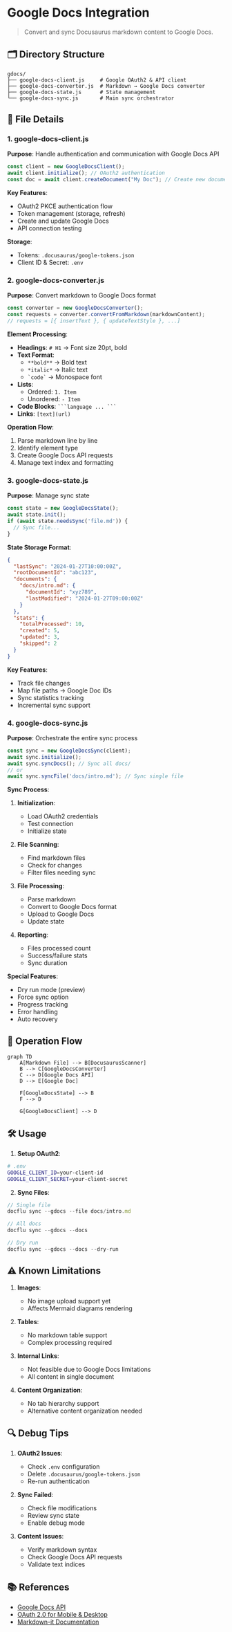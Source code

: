 # Google Docs Integration

> Convert and sync Docusaurus markdown content to Google Docs.

## 🗂️ Directory Structure

```
gdocs/
├── google-docs-client.js     # Google OAuth2 & API client
├── google-docs-converter.js  # Markdown → Google Docs converter
├── google-docs-state.js      # State management
└── google-docs-sync.js       # Main sync orchestrator
```

## 📄 File Details

### 1. google-docs-client.js

**Purpose**: Handle authentication and communication with Google Docs API

```javascript
const client = new GoogleDocsClient();
await client.initialize(); // OAuth2 authentication
const doc = await client.createDocument("My Doc"); // Create new document
```

**Key Features**:
- OAuth2 PKCE authentication flow
- Token management (storage, refresh)
- Create and update Google Docs
- API connection testing

**Storage**:
- Tokens: `.docusaurus/google-tokens.json`
- Client ID & Secret: `.env`

### 2. google-docs-converter.js

**Purpose**: Convert markdown to Google Docs format

```javascript
const converter = new GoogleDocsConverter();
const requests = converter.convertFromMarkdown(markdownContent);
// requests = [{ insertText }, { updateTextStyle }, ...]
```

**Element Processing**:
- **Headings**: `# H1` → Font size 20pt, bold
- **Text Format**: 
  + `**bold**` → Bold text
  + `*italic*` → Italic text
  + `` `code` `` → Monospace font
- **Lists**:
  + Ordered: `1. Item`
  + Unordered: `- Item`
- **Code Blocks**: ` ```language ... ``` `
- **Links**: `[text](url)`

**Operation Flow**:
1. Parse markdown line by line
2. Identify element type
3. Create Google Docs API requests
4. Manage text index and formatting

### 3. google-docs-state.js

**Purpose**: Manage sync state

```javascript
const state = new GoogleDocsState();
await state.init();
if (await state.needsSync('file.md')) {
  // Sync file...
}
```

**State Storage Format**:
```json
{
  "lastSync": "2024-01-27T10:00:00Z",
  "rootDocumentId": "abc123",
  "documents": {
    "docs/intro.md": {
      "documentId": "xyz789",
      "lastModified": "2024-01-27T09:00:00Z"
    }
  },
  "stats": {
    "totalProcessed": 10,
    "created": 5,
    "updated": 3,
    "skipped": 2
  }
}
```

**Key Features**:
- Track file changes
- Map file paths → Google Doc IDs
- Sync statistics tracking
- Incremental sync support

### 4. google-docs-sync.js

**Purpose**: Orchestrate the entire sync process

```javascript
const sync = new GoogleDocsSync(client);
await sync.initialize();
await sync.syncDocs(); // Sync all docs/
// or
await sync.syncFile('docs/intro.md'); // Sync single file
```

**Sync Process**:
1. **Initialization**:
   - Load OAuth2 credentials
   - Test connection
   - Initialize state

2. **File Scanning**:
   - Find markdown files
   - Check for changes
   - Filter files needing sync

3. **File Processing**:
   - Parse markdown
   - Convert to Google Docs format
   - Upload to Google Docs
   - Update state

4. **Reporting**:
   - Files processed count
   - Success/failure stats
   - Sync duration

**Special Features**:
- Dry run mode (preview)
- Force sync option
- Progress tracking
- Error handling
- Auto recovery

## 🔄 Operation Flow

```mermaid
graph TD
    A[Markdown File] --> B[DocusaurusScanner]
    B --> C[GoogleDocsConverter]
    C --> D[Google Docs API]
    D --> E[Google Doc]
    
    F[GoogleDocsState] --> B
    F --> D
    
    G[GoogleDocsClient] --> D
```

## 🛠️ Usage

1. **Setup OAuth2**:
```bash
# .env
GOOGLE_CLIENT_ID=your-client-id
GOOGLE_CLIENT_SECRET=your-client-secret
```

2. **Sync Files**:
```javascript
// Single file
docflu sync --gdocs --file docs/intro.md

// All docs
docflu sync --gdocs --docs

// Dry run
docflu sync --gdocs --docs --dry-run
```

## ⚠️ Known Limitations

1. **Images**:
   - No image upload support yet
   - Affects Mermaid diagrams rendering

2. **Tables**:
   - No markdown table support
   - Complex processing required

3. **Internal Links**:
   - Not feasible due to Google Docs limitations
   - All content in single document

4. **Content Organization**:
   - No tab hierarchy support
   - Alternative content organization needed

## 🔍 Debug Tips

1. **OAuth2 Issues**:
   - Check `.env` configuration
   - Delete `.docusaurus/google-tokens.json`
   - Re-run authentication

2. **Sync Failed**:
   - Check file modifications
   - Review sync state
   - Enable debug mode

3. **Content Issues**:
   - Verify markdown syntax
   - Check Google Docs API requests
   - Validate text indices

## 📚 References

- [Google Docs API](https://developers.google.com/docs/api)
- [OAuth 2.0 for Mobile & Desktop](https://developers.google.com/identity/protocols/oauth2/native-app)
- [Markdown-it Documentation](https://markdown-it.github.io/) 
